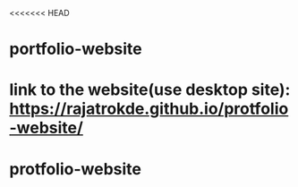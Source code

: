 <<<<<<< HEAD
# portfolio-website

link to the website(use desktop site): https://rajatrokde.github.io/protfolio-website/
=======
# protfolio-website
>
